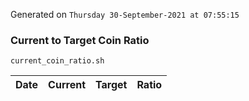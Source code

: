 Generated on `Thursday 30-September-2021 at 07:55:15`

### Current to Target Coin Ratio
`current_coin_ratio.sh`

Date|Current|Target|Ratio
---|---|---|---
